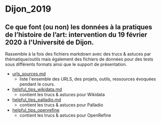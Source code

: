 # Dijon_2019
## Ce que font (ou non) les **données** à la pratiques de l’histoire de l’art:  intervention du 19 février 2020 à l'Université de Dijon.

Rassemble à la fois des fichiers markdown avec des trucs & astuces par thématique/outils mais également des fichiers de données pour des tests sous différents formats ainsi que le support de présentation.

* [urls_sources.md](/urls_sources.md)
  * liste l'ensemble des URLS, des projets, outils, ressources évoquées pendant le cours.
* [helpful_tips_wikidata.md](/wikidata/helpful_tips_wikidata.md)
  * contient les trucs & astuces  pour Wikidata
* [helpful_tips_palladio.md](/Palladio/helpful_tips_palladio.md)
  * contient les trucs & astuces  pour Palladio
* [helpful_tips_openrefine](/OpenRefine/helpful_tips_openrefine.md)
  * contient les trucs & astuces  pour OpenRefine
